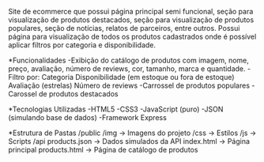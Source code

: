 Site de ecommerce que possui página principal semi funcional, seção para visualização de produtos destacados, seção para visualização de produtos populares, seção de notícias, 
relatos de parceiros, entre outros. Possui página para visualização de todos os produtos cadastrados onde é possível aplicar filtros por categoria e disponibilidade.

*Funcionalidades
 -Exibição do catálogo de produtos com imagem, nome, preço, avaliação, número de reviews, cor, tamanho, marca e quantidade.
 -Filtro por:
   Categoria
   Disponibilidade (em estoque ou fora de estoque)
   Avaliação (estrelas)
   Número de reviews
 -Carrossel de produtos populares
 -Carossel de produtos destacados
 
*Tecnologias Utilizadas
 -HTML5
 -CSS3
 -JavaScript (puro)
 -JSON (simulando base de dados)
 -Framework Express
 
*Estrutura de Pastas
 /public /img → Imagens do projeto /css → Estilos /js → Scripts /api products.json → Dados simulados da API index.html → Página principal products.html → Página de catálogo de produtos
